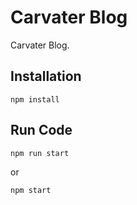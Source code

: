 # Carvater Blog

Carvater Blog.

## Installation

```
npm install
```

## Run Code

```
npm run start
```

or

```
npm start
```
